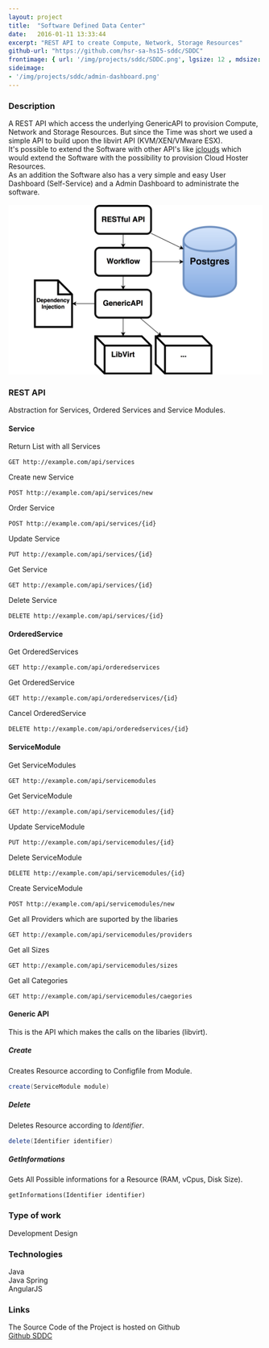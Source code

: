 ```yaml
---
layout: project
title:  "Software Defined Data Center"
date:   2016-01-11 13:33:44
excerpt: "REST API to create Compute, Network, Storage Resources"
github-url: "https://github.com/hsr-sa-hs15-sddc/SDDC"
frontimage: { url: '/img/projects/sddc/SDDC.png', lgsize: 12 , mdsize: 12, smsize: 12, xssize: }
sideimage:
- '/img/projects/sddc/admin-dashboard.png'
---
```


### Description ###

<div class="row">
<div class="col-md-7 col-sm-6">
A REST API which access the underlying GenericAPI to provision Compute, Network and Storage Resources.
But since the Time was short we used a simple API to build upon the libvirt API (KVM/XEN/VMware ESX).<br>
It's possible to extend the Software with other API's like <a href="https://jclouds.apache.org/" reL="nofollow">jclouds</a> which would extend the
Software with the possibility to provision Cloud Hoster Resources.<br>
As an addition the Software also has a very simple and easy User Dashboard (Self-Service) and a Admin Dashboard to administrate the software.
</div>
<br>
<div class="col-md-5 col-sm-6">
<img src="/img/projects/sddc/architecture.png" alt="Architecture Overview" />
</div>
</div>

### REST API

Abstraction for Services, Ordered Services and Service Modules.

#### Service

Return List with all Services

```API Blueprint
GET http://example.com/api/services
```

Create new Service

```
POST http://example.com/api/services/new
```

Order Service

```
POST http://example.com/api/services/{id}
```

Update Service

```
PUT http://example.com/api/services/{id}
```

Get Service

```
GET http://example.com/api/services/{id}
```

Delete Service

```
DELETE http://example.com/api/services/{id}
```

#### OrderedService

Get OrderedServices

```
GET http://example.com/api/orderedservices
```

Get OrderedService

```
GET http://example.com/api/orderedservices/{id}
```

Cancel OrderedService

```
DELETE http://example.com/api/orderedservices/{id}
```

#### ServiceModule

Get ServiceModules

```
GET http://example.com/api/servicemodules
```

Get ServiceModule

```
GET http://example.com/api/servicemodules/{id}
```

Update ServiceModule

```
PUT http://example.com/api/servicemodules/{id}
```

Delete ServiceModule

```
DELETE http://example.com/api/servicemodules/{id}
```

Create ServiceModule

```
POST http://example.com/api/servicemodules/new
```

Get all Providers which are suported by the libaries

```
GET http://example.com/api/servicemodules/providers
```

Get all Sizes

```
GET http://example.com/api/servicemodules/sizes
```

Get all Categories

```
GET http://example.com/api/servicemodules/caegories
```


#### Generic API

This is the API which makes the calls on the libaries (libvirt).

##### Create
Creates Resource according to Configfile from Module.

```java
create(ServiceModule module)
```

##### Delete
Deletes Resource according to *Identifier*.

```java
delete(Identifier identifier)
```

##### GetInformations
Gets All Possible informations for a Resource (RAM, vCpus, Disk Size).

```
getInformations(Identifier identifier)
```


### Type of work

Development
Design

### Technologies

Java  
Java Spring  
AngularJS

### Links

The Source Code of the Project is hosted on Github  
[Github SDDC](https://github.com/hsr-sa-hs15-sddc/SDDC)
